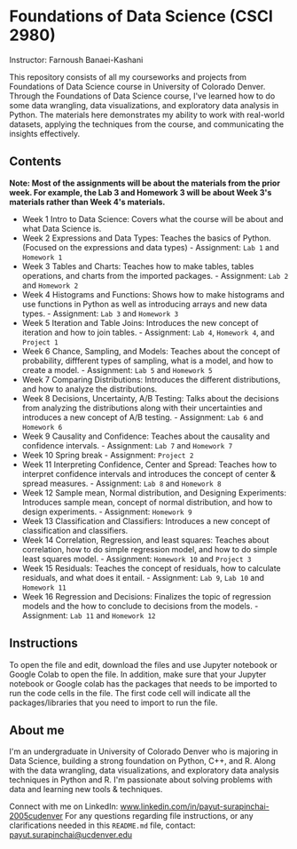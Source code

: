 # Foundations of Data Science (CSCI 2980)
Instructor: Farnoush Banaei-Kashani

This repository consists of all my courseworks and projects from Foundations of Data Science course in University of Colorado Denver. Through the Foundations of Data Science course, I've learned how to do some data wrangling, data visualizations, and exploratory data analysis in Python. The materials here demonstrates my ability to work with real-world datasets, applying the techniques from the course, and communicating the insights effectively.

## Contents
**Note: Most of the assignments will be about the materials from the prior week. For example, the Lab 3 and Homework 3 will be about Week 3's materials rather than Week 4's materials.**

- Week 1 Intro to Data Science: Covers what the course will be about and what Data Science is.
- Week 2 Expressions and Data Types: Teaches the basics of Python. (Focused on the expressions and data types)
        - Assignment: `Lab 1` and `Homework 1`
- Week 3 Tables and Charts: Teaches how to make tables, tables operations, and charts from the imported packages.
        - Assignment: `Lab 2` and `Homework 2`
- Week 4 Histograms and Functions: Shows how to make histograms and use functions in Python as well as introducing arrays and new data types.
        - Assignment: `Lab 3` and `Homework 3`
- Week 5 Iteration and Table Joins: Introduces the new concept of iteration and how to join tables.
        - Assignment: `Lab 4`, `Homework 4`, and `Project 1`
- Week 6 Chance, Sampling, and Models: Teaches about the concept of probability, diffferent types of sampling, what is a model, and how to create a model.
        - Assignment: `Lab 5` and `Homework 5`
- Week 7 Comparing Distributions: Introduces the different distributions, and how to analyze the distributions.
- Week 8 Decisions, Uncertainty, A/B Testing: Talks about the decisions from analyzing the distributions along with their uncertainties and introduces a new concept of A/B testing.
        - Assignment: `Lab 6` and `Homework 6`
- Week 9 Causality and Confidence: Teaches about the causality and confidence intervals.
        - Assignment: `Lab 7` and `Homework 7`
- Week 10 Spring break
        - Assignment: `Project 2`
- Week 11 Interpreting Confidence, Center and Spread: Teaches how to interpret confidence intervals and introduces the concept of center & spread measures.
        - Assignment: `Lab 8` and `Homework 8`
- Week 12 Sample mean, Normal distribution, and Designing Experiments: Introduces sample mean, concept of normal distribution, and how to design experiments.
        - Assignment: `Homework 9`
- Week 13 Classification and Classifiers: Introduces a new concept of classification and classifiers.
- Week 14 Correlation, Regression, and least squares: Teaches about correlation, how to do simple regression model, and how to do simple least squares model.
        - Assignment: `Homework 10` and `Project 3`
- Week 15 Residuals: Teaches the concept of residuals, how to calculate residuals, and what does it entail.
        - Assignment: `Lab 9`, `Lab 10` and `Homework 11`
- Week 16 Regression and Decisions: Finalizes the topic of regression models and the how to conclude to decisions from the models.
        - Assignment: `Lab 11` and `Homework 12`

## Instructions
To open the file and edit, download the files and use Jupyter notebook or Google Colab to open the file. In addition, make sure that your Jupyter notebook or Google colab has the packages that needs to be imported to run the code cells in the file. The first code cell will indicate all the packages/libraries that you need to import to run the file. 

## About me
I'm an undergraduate in University of Colorado Denver who is majoring in Data Science, building a strong foundation on Python, C++, and R. Along with the data wrangling, data visualizations, and exploratory data analysis techniques in Python and R. I'm passionate about solving problems with data and learning new tools & techniques.

Connect with me on LinkedIn: www.linkedin.com/in/payut-surapinchai-2005cudenver
For any questions regarding file instructions, or any clarifications needed in this `README.md` file, contact: payut.surapinchai@ucdenver.edu
